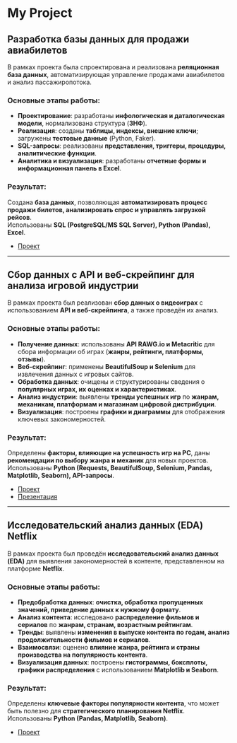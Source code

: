 # My Project

## Разработка базы данных для продажи авиабилетов  
В рамках проекта была спроектирована и реализована **реляционная база данных**, автоматизирующая управление продажами авиабилетов и анализ пассажиропотока.  

### **Основные этапы работы:**  
- **Проектирование**: разработаны **инфологическая и даталогическая модели**, нормализована структура (**3НФ**).  
- **Реализация**: созданы **таблицы, индексы, внешние ключи**; загружены **тестовые данные** (Python, Faker).  
- **SQL-запросы**: реализованы **представления, триггеры, процедуры, аналитические функции**.  
- **Аналитика и визуализация**: разработаны **отчетные формы и информационная панель в Excel**.  

### **Результат:**  
Создана **база данных**, позволяющая **автоматизировать процесс продажи билетов, анализировать спрос и управлять загрузкой рейсов**.  
Использованы **SQL (PostgreSQL/MS SQL Server), Python (Pandas), Excel**.  
- [Проект](https://github.com/kogazxc/CV_Pataev_Arslan/blob/main/%D0%91%D0%B0%D0%B7%D0%B0%20%D0%B4%D0%B0%D0%BD%D0%BD%D1%8B%D1%85.pdf)
---  

## Сбор данных с API и веб-скрейпинг для анализа игровой индустрии  
В рамках проекта был реализован **сбор данных о видеоиграх** с использованием **API и веб-скрейпинга**, а также проведён их анализ.  

### **Основные этапы работы:**  
- **Получение данных**: использованы **API RAWG.io и Metacritic** для сбора информации об играх (**жанры, рейтинги, платформы, отзывы**).  
- **Веб-скрейпинг**: применены **BeautifulSoup и Selenium** для извлечения данных с игровых сайтов.  
- **Обработка данных**: очищены и структурированы сведения о **популярных играх, их оценках и характеристиках**.  
- **Анализ индустрии**: выявлены **тренды успешных игр** по **жанрам, механикам, платформам и магазинам цифровой дистрибуции**.  
- **Визуализация**: построены **графики и диаграммы** для отображения ключевых закономерностей.  

### **Результат:**  
Определены **факторы, влияющие на успешность игр на PC**, даны **рекомендации по выбору жанра и механик** для новых проектов.  
Использованы **Python (Requests, BeautifulSoup, Selenium, Pandas, Matplotlib, Seaborn), API-запросы**.  
- [Проект](https://github.com/kogazxc/CV_Pataev_Arslan/blob/main/Scraping_%26_API.ipynb)
- [Презентация](https://github.com/kogazxc/CV_Pataev_Arslan/blob/main/Scraping%2BAPI.pdf) 
---  

## Исследовательский анализ данных (EDA) Netflix  
В рамках проекта был проведён **исследовательский анализ данных (EDA)** для выявления закономерностей в контенте, представленном на платформе **Netflix**.  

### **Основные этапы работы:**  
- **Предобработка данных**: **очистка, обработка пропущенных значений, приведение данных к нужному формату**.  
- **Анализ контента**: исследовано **распределение фильмов и сериалов** по **жанрам, странам, возрастным рейтингам**.  
- **Тренды**: выявлены **изменения в выпуске контента по годам, анализ продолжительности фильмов и сериалов**.  
- **Взаимосвязи**: оценено **влияние жанра, рейтинга и страны производства на популярность контента**.  
- **Визуализация данных**: построены **гистограммы, боксплоты, графики распределения** с использованием **Matplotlib и Seaborn**.  

### **Результат:**  
Определены **ключевые факторы популярности контента**, что может быть полезно для **стратегического планирования Netflix**.  
Использованы **Python (Pandas, Matplotlib, Seaborn)**.  
- [Проект](https://github.com/kogazxc/CV_Pataev_Arslan/blob/main/EDA_Netflix.ipynb)
